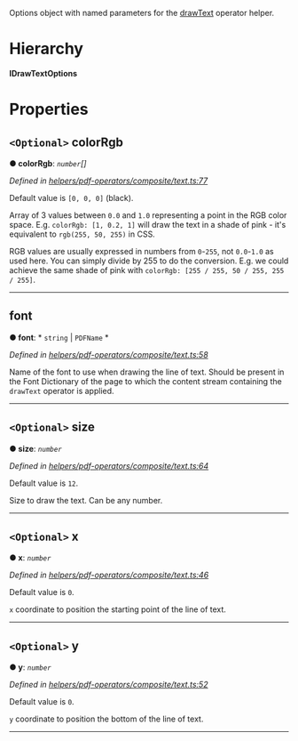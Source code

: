 

Options object with named parameters for the [drawText](../modules/_helpers_pdf_operators_composite_text_.md#drawtext) operator helper.

# Hierarchy

**IDrawTextOptions**

# Properties

<a id="colorrgb"></a>

## `<Optional>` colorRgb

**● colorRgb**: *`number`[]*

*Defined in [helpers/pdf-operators/composite/text.ts:77](https://github.com/Hopding/pdf-lib/blob/d7334b8/src/helpers/pdf-operators/composite/text.ts#L77)*

Default value is `[0, 0, 0]` (black).

Array of 3 values between `0.0` and `1.0` representing a point in the RGB color space. E.g. `colorRgb: [1, 0.2, 1]` will draw the text in a shade of pink - it's equivalent to `rgb(255, 50, 255)` in CSS.

RGB values are usually expressed in numbers from `0`-`255`, not `0.0`-`1.0` as used here. You can simply divide by 255 to do the conversion. E.g. we could achieve the same shade of pink with `colorRgb: [255 / 255, 50 / 255, 255 / 255]`.

___
<a id="font"></a>

##  font

**● font**: * `string` &#124; `PDFName`
*

*Defined in [helpers/pdf-operators/composite/text.ts:58](https://github.com/Hopding/pdf-lib/blob/d7334b8/src/helpers/pdf-operators/composite/text.ts#L58)*

Name of the font to use when drawing the line of text. Should be present in the Font Dictionary of the page to which the content stream containing the `drawText` operator is applied.

___
<a id="size"></a>

## `<Optional>` size

**● size**: *`number`*

*Defined in [helpers/pdf-operators/composite/text.ts:64](https://github.com/Hopding/pdf-lib/blob/d7334b8/src/helpers/pdf-operators/composite/text.ts#L64)*

Default value is `12`.

Size to draw the text. Can be any number.

___
<a id="x"></a>

## `<Optional>` x

**● x**: *`number`*

*Defined in [helpers/pdf-operators/composite/text.ts:46](https://github.com/Hopding/pdf-lib/blob/d7334b8/src/helpers/pdf-operators/composite/text.ts#L46)*

Default value is `0`.

`x` coordinate to position the starting point of the line of text.

___
<a id="y"></a>

## `<Optional>` y

**● y**: *`number`*

*Defined in [helpers/pdf-operators/composite/text.ts:52](https://github.com/Hopding/pdf-lib/blob/d7334b8/src/helpers/pdf-operators/composite/text.ts#L52)*

Default value is `0`.

`y` coordinate to position the bottom of the line of text.

___

